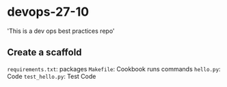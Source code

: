 # devops-27-10
'This is a dev ops best practices repo'

## Create a scaffold

`requirements.txt`: packages
`Makefile`: Cookbook runs commands
`hello.py`: Code
`test_hello.py`: Test Code
